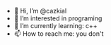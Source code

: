 - 👋 Hi, I’m @cazkial
- 👀 I’m interested in programing
- 🌱 I’m currently learning: c++
- 📫 How to reach me: you don't

